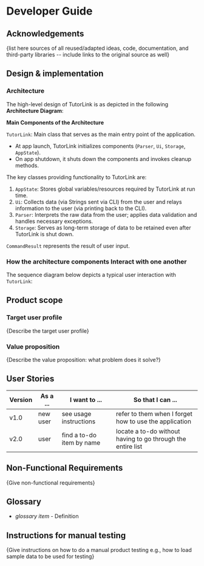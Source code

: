 # Developer Guide

## Acknowledgements

{list here sources of all reused/adapted ideas, code, documentation, and third-party libraries -- include links to the original source as well}

## Design & implementation

### Architecture
The high-level design of TutorLink is as depicted in the following **Architecture Diagram**:


**Main Components of the Architecture**

<code>TutorLink</code>: Main class that serves as the main entry point of the application. 
- At app launch, TutorLink initializes components (<code>Parser</code>, <code>Ui</code>, <code>Storage</code>, <code>AppState</code>).
- On app shutdown, it shuts down the components and invokes cleanup methods.

The key classes providing functionality to TutorLink are: 
1. <code>AppState</code>: Stores global variables/resources required by TutorLink at run time.
2. <code>Ui</code>: Collects data (via Strings sent via CLI) from the user and relays information to the user (via printing back to the CLI).
3. <code>Parser</code>: Interprets the raw data from the user; applies data validation and handles necessary exceptions.
4. <code>Storage</code>: Serves as long-term storage of data to be retained even after TutorLink is shut down.

<code>CommandResult</code> represents the result of user input.

### How the architecture components Interact with one another

The sequence diagram below depicts a typical user interaction with <code>TutorLink</code>:


## Product scope
### Target user profile

{Describe the target user profile}

### Value proposition

{Describe the value proposition: what problem does it solve?}

## User Stories

|Version| As a ... | I want to ... | So that I can ...|
|--------|----------|---------------|------------------|
|v1.0|new user|see usage instructions|refer to them when I forget how to use the application|
|v2.0|user|find a to-do item by name|locate a to-do without having to go through the entire list|

## Non-Functional Requirements

{Give non-functional requirements}

## Glossary

* *glossary item* - Definition

## Instructions for manual testing

{Give instructions on how to do a manual product testing e.g., how to load sample data to be used for testing}
